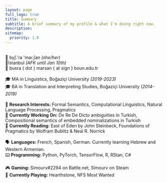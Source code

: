 ```yaml
---
layout: page
full_logo: true
title: Summary
subtitle: A brief summary of my profile & what I'm doing right now. 
description: 
sitemap:
  priority: 1.0
---
```

<br>
👄 byʃ.'ɾa 'maɾ.ʃan <i>(she/her)</i> <br>
📍İstanbul <i>(AFK until Jan 10th)</i> <br>
📨 busra { dot } marsan { at sign } boun.edu.tr
<br>
<br>
🎓 MA in Linguistics, Boğaziçi University <i>(2019-2023)</i> <br>
🎓 BA in Translation and Interpreting Studies, Boğaziçi University <i>(2014-2019)</i> 
<br>
<br>
🔎 <b>Research Interests:</b> Formal Semantics, Computational Linguistics, Natural Language Processing, Pragmatics <br>
📝 <b>Currently Working On:</b> De Re De Dicto ambiguities in Turkish, Compositional semantics of embedded nominalizations in Turkish <br>
📖 <b>Currently Reading:</b> East of Eden by John Steinbeck, Foundations of Pragmatics by Wolfram Bublitz & Neal R. Norrick
<br>
<br>
🗣 <b>Languages:</b> French, Spanish, German. Currently learning Hebrew and Western Armenian. <br>
⌨️ <b>Programming:</b> Python, PyTorch, TensorFlow, R, RStan, C#
<br>
<br>
🎮 <b> Gaming:</b> Simourv#2294 on Battle.net, Simourv on Steam <br>
👾 <b> Currently Playing:</b> Hearthstone, NFS Most Wanted <br>
<br>
<br>
<br>
